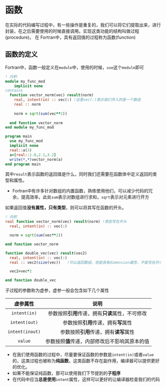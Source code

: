 # 函数
在实际的代码编写过程中，有一些操作是重复的，我们可以将它们提取出来，进行封装，在之后需要使用的时候直接调用。实现这类功能的结构叫做过程(procedure)。
在 Fortran中，具有返回值的过程称为函数(function)

## 函数的定义

Fortran中，函数一般定义在`module`中，使用的时候，`use`这个`module`即可
``` fortran
! 内积
module my_func_mod
    implicit none
contains
  function vector_norm(vec) result(norm)
    real, intent(in) :: vec(:) !这里vec(:)表示我们传入的是一个数组
    real :: norm
  
    norm = sqrt(sum(vec**2))
  
  end function vector_norm
end module my_func_mod

program main
  use my_func_mod
  implicit none
  real::a(3)
  a=[real::1.0,2.1,3.2]
  write(*,*)vector_norm(a)
end program main
```

其中`result`表示函数的返回值是什么，同时我们还需要在函数体中定义返回的类型和属性。 
- Fortran中有许多针对数组的内置函数，熟练使用他们，可以减少代码的冗余，提高效率，此处`sum`表示对数组进行求和，`sqrt`表示对元素进行开方

如果返回值**没有属性，只有类型**，则可以将其写在函数的开头。

``` fortran
! 内积
real function vector_norm(vec) result(norm) !类型写在开头
  real, intent(in) :: vec(:)

  norm = sqrt(sum(vec**2))

end function vector_norm

function double_vec(vec) result(vec2)
  real, intent(in) :: vec(:)
  real :: vec2(size(vec))   !可以返回数组，但是具有dimension属性，不能写在开头

  vec2=vec*2

end function double_vec
```

子过程的参数称为虚参，虚参一般会包含如下几个属性

| 虚参属性|说明|
|:-:|:-:|
|`intent(in)`|参数按照**引用**传递，拥有**只读**属性，不可修改|
|`intent(out)`|参数按照**引用**传递，拥有**写**属性|
|`intent(inout)`|参数按照**引用**传递，拥有**读写**属性|
|`value`|参数按照**值**传递，内部修改后不影响其原本的值|

- 在我们使用函数的过程中，尽量要保证函数的参数是`intent(in)`或者`value`的，这类过程也被称为**纯函数**，这类函数不存在副作用，编译器可以提供更好的优化。
- 如果不能保证纯函数，那可以使用我们下节提到的**子程序**
- 在代码中应当**总是使用**`intent`属性，这样可以更好的让编译器检查我们的代码
